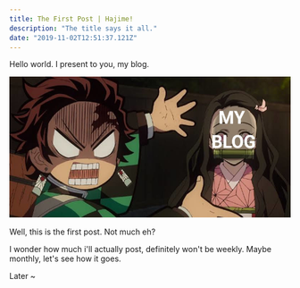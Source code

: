 ```yaml
---
title: The First Post | Hajime!
description: "The title says it all."
date: "2019-11-02T12:51:37.121Z"
---
```


Hello world. I present to you, my blog.

![Blog meme](./blog-meme.jpeg)

Well, this is the first post. Not much eh?

I wonder how much i'll actually post, definitely won't be weekly. Maybe monthly, let's see how it goes.

Later ~